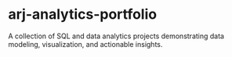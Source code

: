 # arj-analytics-portfolio
A collection of SQL and data analytics projects demonstrating data modeling, visualization, and actionable insights.
